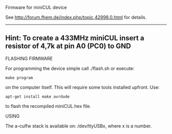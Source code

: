 Firmware for miniCUL device

See
http://forum.fhem.de/index.php/topic,42998.0.html
for details.

------------------------------------------------------------------------
Hint:
To create a 433MHz miniCUL insert a resistor of 4,7k at pin A0 (PC0) to GND
------------------------------------------------------------------------


FLASHING FIRMWARE

For programming the device simple call ./flash.sh
or execute:

	make program

on the computer itself. This will require some tools installed upfront. 
Use:

	apt-get install make avrdude

to flash the recompiled miniCUL.hex file.

USING

The a-culfw stack is available on: /dev/ttyUSBx, where x is a number.
